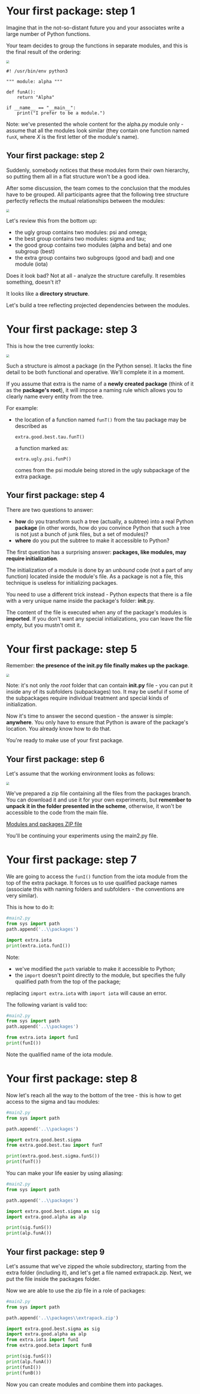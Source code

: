 # Your first package: step 1

Imagine that in the not-so-distant future you and your associates write a large number of Python functions.

Your team decides to group the functions in separate modules, and this is the final result of the ordering:

<img src="https://raw.githubusercontent.com/d-khan/python/refs/heads/main/modules/Screen%20Shot%202025-03-08%20at%208.10.26%20PM.png" style="zoom: 50%;" />



```
#! /usr/bin/env python3

""" module: alpha """

def funA():
    return "Alpha"

if __name__ == "__main__":
    print("I prefer to be a module.")
```



Note: we've presented the whole content for the alpha.py module only - assume that all the modules look similar (they contain one function named `funX`, where *X* is the first letter of the module's name).

## Your first package: step 2

Suddenly, somebody notices that these modules form their own hierarchy, so putting them all in a flat structure won't be a good idea.

After some discussion, the team comes to the conclusion that the modules have to be grouped. All participants agree that the following tree structure perfectly reflects the mutual relationships between the modules:

<img src="https://raw.githubusercontent.com/d-khan/python/refs/heads/main/modules/Screen%20Shot%202025-03-08%20at%208.17.05%20PM.png" style="zoom:50%;" />

Let's review this from the bottom up:

- the ugly group contains two modules: psi and omega;
- the best group contains two modules: sigma and tau;
- the good group contains two modules (alpha and beta) and one subgroup (best)
- the extra group contains two subgroups (good and bad) and one module (iota)

Does it look bad? Not at all - analyze the structure carefully. It resembles something, doesn't it?

It looks like a **directory structure**.

Let's build a tree reflecting projected dependencies between the modules.

# Your first package: step 3

This is how the tree currently looks:

<img src="https://raw.githubusercontent.com/d-khan/python/refs/heads/main/modules/Screen%20Shot%202025-03-08%20at%208.20.46%20PM.png" style="zoom:50%;" />



Such a structure is almost a package (in the Python sense). It lacks the fine detail to be both functional and operative. We'll complete it in a moment.

If you assume that extra is the name of a **newly created package** (think of it as the **package's root**), it will impose a naming rule which allows you to clearly name every entity from the tree.

For example:

- the location of a function named `funT()` from the tau package may be described as

  ```
  extra.good.best.tau.funT()
  ```

  a function marked as:

  ```
  extra.ugly.psi.funP()
  ```

  comes from the psi module being stored in the ugly subpackage of the extra package.

## Your first package: step 4

There are two questions to answer:

- **how** do you transform such a tree (actually, a subtree) into a real Python **package** (in other words, how do you convince Python that such a tree is not just a bunch of junk files, but a set of modules)?
- **where** do you put the subtree to make it accessible to Python?

The first question has a surprising answer: **packages, like modules, may require initialization**.

The initialization of a module is done by an *unbound* code (not a part of any function) located inside the module's file. As a package is not a file, this technique is useless for initializing packages.

You need to use a different trick instead - Python expects that there is a file with a very unique name inside the package's folder: __init__.py.

The content of the file is executed when any of the package's modules is **imported**. If you don't want any special initializations, you can leave the file empty, but you mustn't omit it.

# Your first package: step 5

Remember: **the presence of the __init.py__ file finally makes up the package**.

<img src="https://raw.githubusercontent.com/d-khan/python/refs/heads/main/modules/Screen%20Shot%202025-03-08%20at%208.25.15%20PM.png" style="zoom:50%;" />



Note: it's not only the *root* folder that can contain __init.py__ file - you can put it inside any of its subfolders (subpackages) too. It may be useful if some of the subpackages require individual treatment and special kinds of initialization.

Now it's time to answer the second question - the answer is simple: **anywhere**. You only have to ensure that Python is aware of the package's location. You already know how to do that.

You're ready to make use of your first package.

## Your first package: step 6

Let's assume that the working environment looks as follows:

<img src="https://raw.githubusercontent.com/d-khan/python/refs/heads/main/modules/Screen%20Shot%202025-03-08%20at%208.36.04%20PM.png" style="zoom:50%;" />

We've prepared a zip file containing all the files from the packages branch. You can download it and use it for your own experiments, but **remember to unpack it in the folder presented in the scheme**, otherwise, it won't be accessible to the code from the main file.

[Modules and packages ZIP file](https://github.com/d-khan/python/blob/main/modules/extra.zip)

You'll be continuing your experiments using the main2.py file.

# Your first package: step 7

We are going to access the `funI()` function from the iota module from the top of the extra package. It forces us to use qualified package names (associate this with naming folders and subfolders - the conventions are very similar).

This is how to do it:

```python
#main2.py
from sys import path
path.append('..\\packages')

import extra.iota
print(extra.iota.funI())


```

Note:

- we've modified the `path` variable to make it accessible to Python;
- the `import` doesn't point directly to the module, but specifies the fully qualified path from the top of the package;

replacing `import extra.iota` with `import iota` will cause an error.

The following variant is valid too:

```python
#main2.py
from sys import path
path.append('..\\packages')

from extra.iota import funI
print(funI())


```

Note the qualified name of the iota module.

# Your first package: step 8

Now let's reach all the way to the bottom of the tree - this is how to get access to the sigma and tau modules:

```python
#main2.py
from sys import path

path.append('..\\packages')

import extra.good.best.sigma
from extra.good.best.tau import funT

print(extra.good.best.sigma.funS())
print(funT())


```

You can make your life easier by using aliasing:

```python
#main2.py
from sys import path

path.append('..\\packages')

import extra.good.best.sigma as sig
import extra.good.alpha as alp

print(sig.funS())
print(alp.funA())


```

## Your first package: step 9

Let's assume that we've zipped the whole subdirectory, starting from the extra folder (including it), and let's get a file named extrapack.zip. Next, we put the file inside the packages folder.

Now we are able to use the zip file in a role of packages:

```python
#main2.py
from sys import path

path.append('..\\packages\\extrapack.zip')

import extra.good.best.sigma as sig
import extra.good.alpha as alp
from extra.iota import funI
from extra.good.beta import funB

print(sig.funS())
print(alp.funA())
print(funI())
print(funB())


```

Now you can create modules and combine them into packages.

